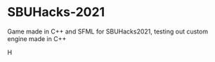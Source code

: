 # SBUHacks-2021
Game made in C++ and SFML for SBUHacks2021, testing out custom engine made in C++

H
